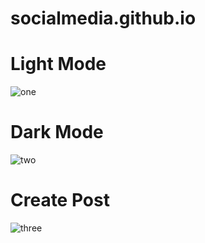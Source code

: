 # socialmedia.github.io

# Light Mode

![one](https://github.com/Rushi0002/socialmedia.github.io/assets/114008978/5b65e041-ecf1-41ad-bd9c-d115fb41a967)

# Dark Mode

![two](https://github.com/Rushi0002/socialmedia.github.io/assets/114008978/4041ae1a-d46f-42d8-a3ba-c5c31c948861)

# Create Post

![three](https://github.com/Rushi0002/socialmedia.github.io/assets/114008978/90e0380a-c9fa-4284-93cf-dc3673046d5b)
